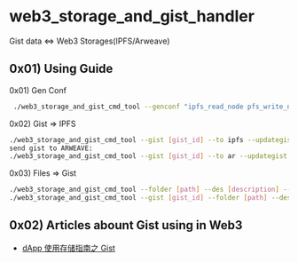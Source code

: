 # web3_storage_and_gist_handler
Gist data &lt;=> Web3 Storages(IPFS/Arweave)

## 0x01) Using Guide

0x01) Gen Conf

```bash
 ./web3_storage_and_gist_cmd_tool --genconf "ipfs_read_node pfs_write_node ipfs_project_id ipfs_api_key_secret github_token"
```

0x02) Gist => IPFS

```bash
./web3_storage_and_gist_cmd_tool --gist [gist_id] --to ipfs --updategist
send gist to ARWEAVE:
./web3_storage_and_gist_cmd_tool --gist [gist_id] --to ar --updategist
```

0x03) Files => Gist

```bash
./web3_storage_and_gist_cmd_tool --folder [path] --des [description] --public
./web3_storage_and_gist_cmd_tool --gist [gist_id] --folder [path] --des [description] --public
```

## 0x02) Articles abount Gist using in Web3

* [dApp 使用存储指南之 Gist](https://mp.weixin.qq.com/s/wGkPsU-T0CHPcTbKiGDzLw)
